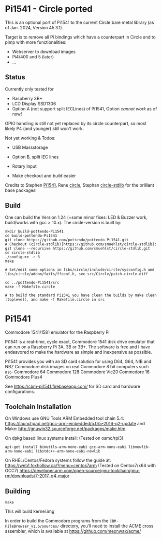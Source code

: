 # Pi1541 - Circle ported

This is an optional port of Pi1541 to the current Circle bare metal library (as of Jan. 2024, Version 45.3.1).

Target is to remove all Pi bindings which have a counterpart in Circle and to pimp with more functionalities:
- Webserver to download images
- Pi4/400 and 5 (later)
- ...

Status
------
Currently only tested for
- Raspberry 3B+
- LCD Display SSD1306
- Option A (not support split IECLines) of Pi1541, Option *cannot work* as of now!

GPIO handling is still not yet replaced by its circle counterpart, so most likely P4 (and younger) still won't work.

Not yet working & Todos:
- USB Massstorage
- Option B, split IEC lines
- Rotary Input

- Make checkout and build easier

Credits to Stephen [Pi1541](https://cbm-pi1541.firebaseapp.com/), Rene [circle](https://github.com/rsta2/circle), Stephan [circle-stdlib](https://github.com/smuehlst/circle-stdlib) for the brilliant base packages!

Build
-----
One can build the Version 1.24 (+some minor fixes: LED & Buzzer work, build/works with gcc > 10.x).
The circle-version is built by:

```
mkdir build-pottendo-Pi1541
cd build-pottendo-Pi1541
git clone https://github.com/pottendo/pottendo-Pi1541.git
# Checkout (circle-stdlib)[https://github.com/smuehlst/circle-stdlib]:
git clone --recursive https://github.com/smuehlst/circle-stdlib.git
cd circle-stdlib
./configure -r 3
make

# Set/edit some options in libs/circle/include/circle/sysconfig.h and libs/circle/addon/fatfs/ffconf.h, see src/Circle/patch-circle.diff

cd ../pottendo-Pi1541/src
make -f Makefile.circle

# to build the standard Pi1541 you have clean the builds by make clean (toplevel), and make -f Makefile.circle in src
```

# Pi1541

Commodore 1541/1581 emulator for the Raspberry Pi

Pi1541 is a real-time, cycle exact, Commodore 1541 disk drive emulator that can run on a Raspberry Pi 3A, 3B or 3B+. The software is free and I have endeavored to make the hardware as simple and inexpensive as possible.

Pi1541 provides you with an SD card solution for using D64, G64, NIB and NBZ Commodore disk images on real Commodore 8 bit computers such as;-
Commodore 64
Commodore 128
Commodore Vic20
Commodore 16
Commodore Plus4

See https://cbm-pi1541.firebaseapp.com/ for SD card and hardware configurations.

Toolchain Installation
----------------------

On Windows use GNU Tools ARM Embedded tool chain 5.4:
https://launchpad.net/gcc-arm-embedded/5.0/5-2016-q2-update
and Make:
http://gnuwin32.sourceforge.net/packages/make.htm


On dpkg based linux systems install:
(Tested on osmc/rpi3)
```
apt-get install binutils-arm-none-eabi gcc-arm-none-eabi libnewlib-arm-none-eabi libstdc++-arm-none-eabi-newlib
```

On RHEL/Centos/Fedora systems follow the guide at:
https://web1.foxhollow.ca/?menu=centos7arm
(Tested on Centos7/x64 with GCC7)
https://developer.arm.com/open-source/gnu-toolchain/gnu-rm/downloads/7-2017-q4-major

Building
--------
```
make
```
This will build kernel.img


In order to build the Commodore programs from the `CBM-FileBrowser_v1.6/sources/` directory, you'll need to install the ACME cross assembler, which is available at https://github.com/meonwax/acme/
